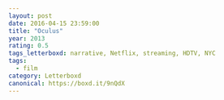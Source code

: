 ```yaml
---
layout: post 
date: 2016-04-15 23:59:00
title: "Oculus"
year: 2013
rating: 0.5
tags_letterboxd: narrative, Netflix, streaming, HDTV, NYC
tags:
  - film
category: Letterboxd
canonical: https://boxd.it/9nQdX
---
```

